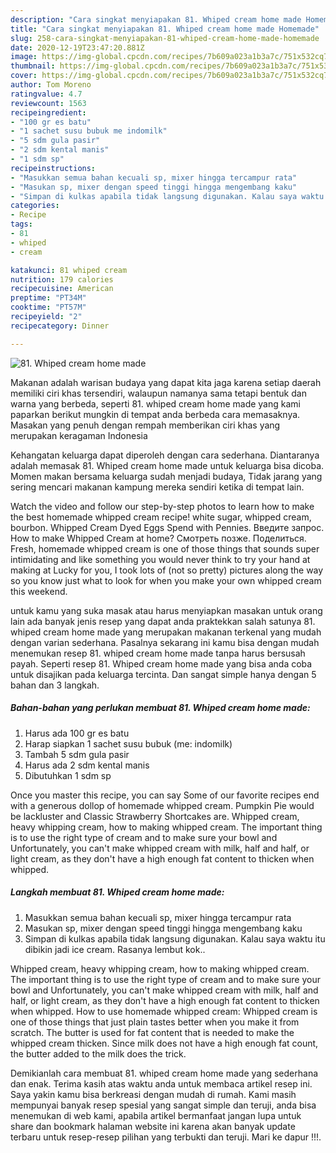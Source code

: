 ```yaml
---
description: "Cara singkat menyiapakan 81. Whiped cream home made Homemade"
title: "Cara singkat menyiapakan 81. Whiped cream home made Homemade"
slug: 258-cara-singkat-menyiapakan-81-whiped-cream-home-made-homemade
date: 2020-12-19T23:47:20.881Z
image: https://img-global.cpcdn.com/recipes/7b609a023a1b3a7c/751x532cq70/81-whiped-cream-home-made-foto-resep-utama.jpg
thumbnail: https://img-global.cpcdn.com/recipes/7b609a023a1b3a7c/751x532cq70/81-whiped-cream-home-made-foto-resep-utama.jpg
cover: https://img-global.cpcdn.com/recipes/7b609a023a1b3a7c/751x532cq70/81-whiped-cream-home-made-foto-resep-utama.jpg
author: Tom Moreno
ratingvalue: 4.7
reviewcount: 1563
recipeingredient:
- "100 gr es batu"
- "1 sachet susu bubuk me indomilk"
- "5 sdm gula pasir"
- "2 sdm kental manis"
- "1 sdm sp"
recipeinstructions:
- "Masukkan semua bahan kecuali sp, mixer hingga tercampur rata"
- "Masukan sp, mixer dengan speed tinggi hingga mengembang kaku"
- "Simpan di kulkas apabila tidak langsung digunakan. Kalau saya waktu itu dibikin jadi ice cream. Rasanya lembut kok.."
categories:
- Recipe
tags:
- 81
- whiped
- cream

katakunci: 81 whiped cream 
nutrition: 179 calories
recipecuisine: American
preptime: "PT34M"
cooktime: "PT57M"
recipeyield: "2"
recipecategory: Dinner

---
```



![81. Whiped cream home made](https://img-global.cpcdn.com/recipes/7b609a023a1b3a7c/751x532cq70/81-whiped-cream-home-made-foto-resep-utama.jpg)

Makanan adalah warisan budaya yang dapat kita jaga karena setiap daerah memiliki ciri khas tersendiri, walaupun namanya sama tetapi bentuk dan warna yang berbeda, seperti 81. whiped cream home made yang kami paparkan berikut mungkin di tempat anda berbeda cara memasaknya. Masakan yang penuh dengan rempah memberikan ciri khas yang merupakan keragaman Indonesia

Kehangatan keluarga dapat diperoleh dengan cara sederhana. Diantaranya adalah memasak 81. Whiped cream home made untuk keluarga bisa dicoba. Momen makan bersama keluarga sudah menjadi budaya, Tidak jarang yang sering mencari makanan kampung mereka sendiri ketika di tempat lain.

Watch the video and follow our step-by-step photos to learn how to make the best homemade whipped cream recipe! white sugar, whipped cream, bourbon. Whipped Cream Dyed Eggs Spend with Pennies. Введите запрос. How to make Whipped Cream at home? Смотреть позже. Поделиться. Fresh, homemade whipped cream is one of those things that sounds super intimidating and like something you would never think to try your hand at making at Lucky for you, I took lots of (not so pretty) pictures along the way so you know just what to look for when you make your own whipped cream this weekend.

untuk kamu yang suka masak atau harus menyiapkan masakan untuk orang lain ada banyak jenis resep yang dapat anda praktekkan salah satunya 81. whiped cream home made yang merupakan makanan terkenal yang mudah dengan varian sederhana. Pasalnya sekarang ini kamu bisa dengan mudah menemukan resep 81. whiped cream home made tanpa harus bersusah payah.
Seperti resep 81. Whiped cream home made yang bisa anda coba untuk disajikan pada keluarga tercinta. Dan sangat simple hanya dengan 5 bahan dan 3 langkah.


<!--inarticleads1-->

##### Bahan-bahan yang perlukan membuat 81. Whiped cream home made:

1. Harus ada 100 gr es batu
1. Harap siapkan 1 sachet susu bubuk (me: indomilk)
1. Tambah 5 sdm gula pasir
1. Harus ada 2 sdm kental manis
1. Dibutuhkan 1 sdm sp


Once you master this recipe, you can say Some of our favorite recipes end with a generous dollop of homemade whipped cream. Pumpkin Pie would be lackluster and Classic Strawberry Shortcakes are. Whipped cream, heavy whipping cream, how to making whipped cream. The important thing is to use the right type of cream and to make sure your bowl and Unfortunately, you can&#39;t make whipped cream with milk, half and half, or light cream, as they don&#39;t have a high enough fat content to thicken when whipped. 

<!--inarticleads2-->

##### Langkah membuat  81. Whiped cream home made:

1. Masukkan semua bahan kecuali sp, mixer hingga tercampur rata
1. Masukan sp, mixer dengan speed tinggi hingga mengembang kaku
1. Simpan di kulkas apabila tidak langsung digunakan. Kalau saya waktu itu dibikin jadi ice cream. Rasanya lembut kok..


Whipped cream, heavy whipping cream, how to making whipped cream. The important thing is to use the right type of cream and to make sure your bowl and Unfortunately, you can&#39;t make whipped cream with milk, half and half, or light cream, as they don&#39;t have a high enough fat content to thicken when whipped. How to use homemade whipped cream: Whipped cream is one of those things that just plain tastes better when you make it from scratch. The butter is used for fat content that is needed to make the whipped cream thicken. Since milk does not have a high enough fat count, the butter added to the milk does the trick. 

Demikianlah cara membuat 81. whiped cream home made yang sederhana dan enak. Terima kasih atas waktu anda untuk membaca artikel resep ini. Saya yakin kamu bisa berkreasi dengan mudah di rumah. Kami masih mempunyai banyak resep spesial yang sangat simple dan teruji, anda bisa menemukan di web kami, apabila artikel bermanfaat jangan lupa untuk share dan bookmark halaman website ini karena akan banyak update terbaru untuk resep-resep pilihan yang terbukti dan teruji. Mari ke dapur !!!. 
